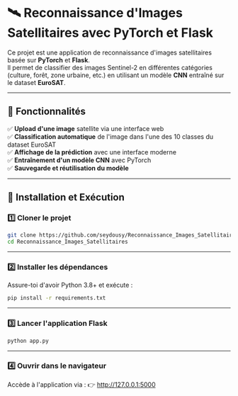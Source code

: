 # 🛰️ Reconnaissance d'Images Satellitaires avec PyTorch et Flask

Ce projet est une application de reconnaissance d'images satellitaires basée sur **PyTorch** et **Flask**.  
Il permet de classifier des images Sentinel-2 en différentes catégories (culture, forêt, zone urbaine, etc.) en utilisant un modèle **CNN** entraîné sur le dataset **EuroSAT**.  

---

## 📌 Fonctionnalités  

✅ **Upload d'une image** satellite via une interface web  
✅ **Classification automatique** de l'image dans l'une des 10 classes du dataset EuroSAT  
✅ **Affichage de la prédiction** avec une interface moderne  
✅ **Entraînement d'un modèle CNN** avec PyTorch  
✅ **Sauvegarde et réutilisation du modèle**  

---

## 🚀 Installation et Exécution  

### 1️⃣ Cloner le projet  
```bash
git clone https://github.com/seydousy/Reconnaissance_Images_Satellitaires.git
cd Reconnaissance_Images_Satellitaires
```
---

### 2️⃣ **Installer les dépendances**

Assure-toi d'avoir Python 3.8+ et exécute :

```bash
pip install -r requirements.txt
```
---
### 3️⃣ Lancer l'application Flask
```bash
python app.py
```
---
### 4️⃣ Ouvrir dans le navigateur

Accède à l'application via :
👉 http://127.0.0.1:5000


